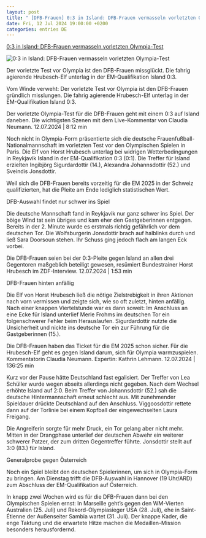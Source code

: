 ```yaml
---
layout: post
title: " [DFB-Frauen] 0:3 in Island: DFB-Frauen vermasseln vorletzten Olympia-Test"
date: Fri, 12 Jul 2024 19:00:00 +0200
categories: entries DE
---
```

[0:3 in Island: DFB-Frauen vermasseln vorletzten Olympia-Test](https://www.zdf.de/nachrichten/sport/fussball-em-qualifikation-island-deutschland-100.html)

![0:3 in Island: DFB-Frauen vermasseln vorletzten Olympia-Test](https://www.zdf.de/assets/island-deutschland-buehne-100~1280x720?cb=1720810689296)

Der vorletzte Test vor Olympia ist den DFB-Frauen missglückt. Die fahrig agierende Hrubesch-Elf unterlag in der EM-Qualifikation Island 0:3.

Vom Winde verweht: Der vorletzte Test vor Olympia ist den DFB-Frauen gründlich misslungen. Die fahrig agierende Hrubesch-Elf unterlag in der EM-Qualifikation Island 0:3.

Der vorletzte Olympia-Test für die DFB-Frauen geht mit einem 0:3 auf Island daneben. Die wichtigsten Szenen mit dem Live-Kommentar von Claudia Neumann. 12.07.2024 | 8:12 min

Noch nicht in Olympia-Form präsentierte sich die deutsche Frauenfußball-Nationalmannschaft im vorletzten Test vor den Olympischen Spielen in Paris. Die Elf von Horst Hrubesch unterlag bei widrigen Wetterbedingungen in Reykjavik Island in der EM-Qualifikation 0:3 (0:1). Die Treffer für Island erzielten Ingibjörg Sigurdardottir (14.), Alexandra Johannsdottir (52.) und Sveindis Jonsdottir.

Weil sich die DFB-Frauen bereits vorzeitig für die EM 2025 in der Schweiz qualifizierten, hat die Pleite am Ende lediglich statistischen Wert.

DFB-Auswahl findet nur schwer ins Spiel

Die deutsche Mannschaft fand in Reykjavik nur ganz schwer ins Spiel. Der böige Wind tat sein übriges und kam eher den Gastgeberinnen entgegen. Bereits in der 2. Minute wurde es erstmals richtig gefährlich vor dem deutschen Tor. Die Wolfsburgerin Jonsdottir brach auf halblinks durch und ließ Sara Doorsoun stehen. Ihr Schuss ging jedoch flach am langen Eck vorbei.

Die DFB-Frauen seien bei der 0:3-Pleite gegen Island an allen drei Gegentoren maßgeblich beteiligt gewesen, resümiert Bundestrainer Horst Hrubesch im ZDF-Interview. 12.07.2024 | 1:53 min

DFB-Frauen hinten anfällig

Die Elf von Horst Hrubesch ließ die nötige Zielstrebigkeit in ihren Aktionen nach vorn vermissen und zeigte sich, wie so oft zuletzt, hinten anfällig. Nach einer knappen Viertelstunde war es dann soweit: Im Anschluss an eine Ecke für Island unterlief Merle Frohms im deutschen Tor ein folgenschwerer Fehler beim Herauslaufen. Sigurdardottir nutzte die Unsicherheit und nickte ins deutsche Tor ein zur Führung für die Gastgeberinnen (15.).

Die DFB-Frauen haben das Ticket für die EM 2025 schon sicher. Für die Hrubesch-Elf geht es gegen Island darum, sich für Olympia warmzuspielen. Kommentatorin Claudia Neumann. Expertin: Kathrin Lehmann. 12.07.2024 | 136:25 min

Kurz vor der Pause hätte Deutschland fast egalisiert. Der Treffer von Lea Schüller wurde wegen abseits allerdings nicht gegeben. Nach dem Wechsel erhöhte Island auf 2:0. Beim Treffer von Johannsdottir (52.) sah die deutsche Hintermannschaft erneut schlecht aus. Mit zunehmender Spieldauer drückte Deutschland auf den Anschluss. Viggoosdottir rettete dann auf der Torlinie bei einem Kopfball der eingewechselten Laura Freigang.

Die Angreiferin sorgte für mehr Druck, ein Tor gelang aber nicht mehr. Mitten in der Drangphase unterlief der deutschen Abwehr ein weiterer schwerer Patzer, der zum dritten Gegentreffer führte. Jonsdottir stellt auf 3:0 (83.) für Island.

Generalprobe gegen Österreich

Noch ein Spiel bleibt den deutschen Spielerinnen, um sich in Olympia-Form zu bringen. Am Dienstag trifft die DFB-Auswahl in Hannover (19 Uhr/ARD) zum Abschluss der EM-Qualifikation auf Österreich.

In knapp zwei Wochen wird es für die DFB-Frauen dann bei den Olympischen Spielen ernst: In Marseille geht’s gegen den WM-Vierten Australien (25. Juli) und Rekord-Olympiasieger USA (28. Juli), ehe in Saint-Étienne der Außenseiter Sambia wartet (31. Juli). Der knappe Kader, die enge Taktung und die erwartete Hitze machen die Medaillen-Mission besonders herausfordernd.

